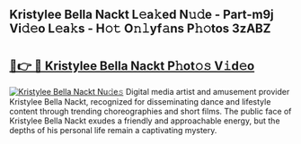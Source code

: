 ## Kristylee Bella Nackt L𝚎a𝚔ed N𝚞𝚍e - Part-m9j Vi𝚍𝚎o L𝚎a𝚔s - H𝚘𝚝 O𝚗𝚕yf𝚊ns P𝚑𝚘tos 3zABZ

# <h2><a href="http://kfcfce.oniu.top/?m=Kristylee+Bella+Nackt">🔗👉 🔴 Kristylee Bella Nackt P𝚑ot𝚘𝚜 V𝚒d𝚎o</a></h2>

[![Kristylee Bella Nackt Nu𝚍e𝚜](https://i.imgur.com/0qMVB7G.gif)](http://kfcfce.oniu.top/?m=Kristylee+Bella+Nackt)
Digital media artist and amusement provider Kristylee Bella Nackt, recognized for disseminating dance and lifestyle content through trending choreographies and short films. The public face of Kristylee Bella Nackt exudes a friendly and approachable energy, but the depths of his personal life remain a captivating mystery.  
